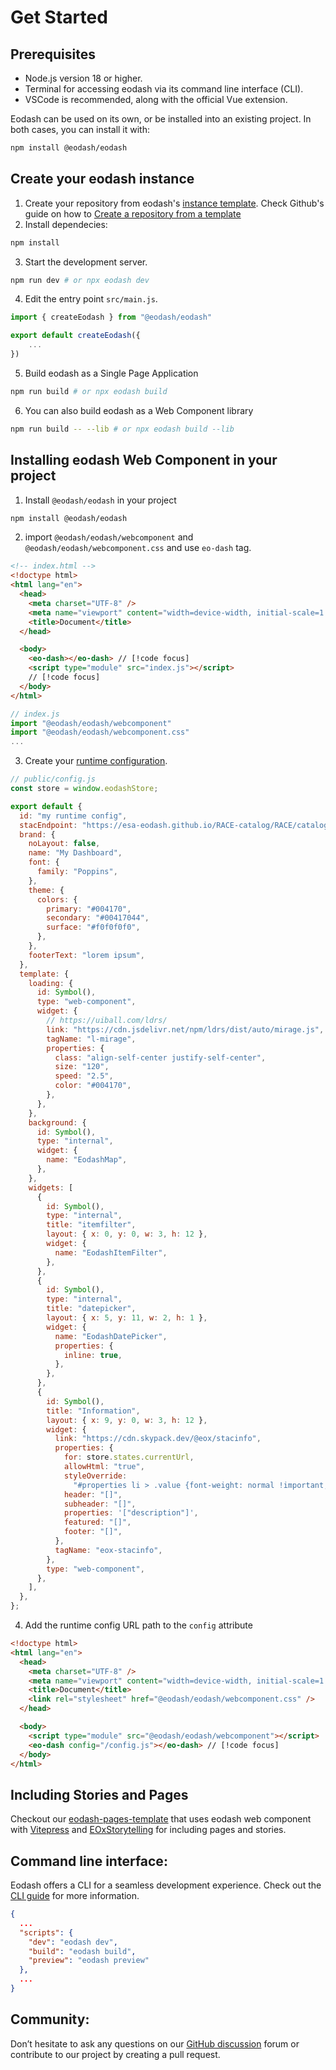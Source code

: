 # Get Started

## Prerequisites

- Node.js version 18 or higher.
- Terminal for accessing eodash via its command line interface (CLI).
- VSCode is recommended, along with the official Vue extension.

Eodash can be used on its own, or be installed into an existing project. In both cases, you can install it with:

```bash
npm install @eodash/eodash
```

## Create your eodash instance

1. Create your repository from eodash's [instance template](https://github.com/eodash/eodash-instance-template). Check Github's guide on how to [Create a repository from a template](https://docs.github.com/en/repositories/creating-and-managing-repositories/creating-a-repository-from-a-template#)
2. Install dependecies:

```bash
npm install
```

3. Start the development server.

```bash
npm run dev # or npx eodash dev
```

4. Edit the entry point `src/main.js`.

```js
import { createEodash } from "@eodash/eodash"

export default createEodash({
    ...
})
```

5. Build eodash as a Single Page Application

```bash
npm run build # or npx eodash build
```

6. You can also build eodash as a Web Component library

```bash
npm run build -- --lib # or npx eodash build --lib
```

## Installing eodash Web Component in your project

1. Install `@eodash/eodash` in your project

```bash
npm install @eodash/eodash
```

2. import `@eodash/eodash/webcomponent` and `@eodash/eodash/webcomponent.css` and use `eo-dash` tag.

```html
<!-- index.html -->
<!doctype html>
<html lang="en">
  <head>
    <meta charset="UTF-8" />
    <meta name="viewport" content="width=device-width, initial-scale=1.0" />
    <title>Document</title>
  </head>

  <body>
    <eo-dash></eo-dash> // [!code focus]
    <script type="module" src="index.js"></script>
    // [!code focus]
  </body>
</html>
```

```js
// index.js
import "@eodash/eodash/webcomponent"
import "@eodash/eodash/webcomponent.css"
...
```

3. Create your [runtime configuration](/instantiation.html#runtime-configuration).

```js
// public/config.js
const store = window.eodashStore;

export default {
  id: "my runtime config",
  stacEndpoint: "https://esa-eodash.github.io/RACE-catalog/RACE/catalog.json",
  brand: {
    noLayout: false,
    name: "My Dashboard",
    font: {
      family: "Poppins",
    },
    theme: {
      colors: {
        primary: "#004170",
        secondary: "#00417044",
        surface: "#f0f0f0f0",
      },
    },
    footerText: "lorem ipsum",
  },
  template: {
    loading: {
      id: Symbol(),
      type: "web-component",
      widget: {
        // https://uiball.com/ldrs/
        link: "https://cdn.jsdelivr.net/npm/ldrs/dist/auto/mirage.js",
        tagName: "l-mirage",
        properties: {
          class: "align-self-center justify-self-center",
          size: "120",
          speed: "2.5",
          color: "#004170",
        },
      },
    },
    background: {
      id: Symbol(),
      type: "internal",
      widget: {
        name: "EodashMap",
      },
    },
    widgets: [
      {
        id: Symbol(),
        type: "internal",
        title: "itemfilter",
        layout: { x: 0, y: 0, w: 3, h: 12 },
        widget: {
          name: "EodashItemFilter",
        },
      },
      {
        id: Symbol(),
        type: "internal",
        title: "datepicker",
        layout: { x: 5, y: 11, w: 2, h: 1 },
        widget: {
          name: "EodashDatePicker",
          properties: {
            inline: true,
          },
        },
      },
      {
        id: Symbol(),
        title: "Information",
        layout: { x: 9, y: 0, w: 3, h: 12 },
        widget: {
          link: "https://cdn.skypack.dev/@eox/stacinfo",
          properties: {
            for: store.states.currentUrl,
            allowHtml: "true",
            styleOverride:
              "#properties li > .value {font-weight: normal !important;}",
            header: "[]",
            subheader: "[]",
            properties: '["description"]',
            featured: "[]",
            footer: "[]",
          },
          tagName: "eox-stacinfo",
        },
        type: "web-component",
      },
    ],
  },
};
```

4. Add the runtime config URL path to the `config` attribute

```html
<!doctype html>
<html lang="en">
  <head>
    <meta charset="UTF-8" />
    <meta name="viewport" content="width=device-width, initial-scale=1.0" />
    <title>Document</title>
    <link rel="stylesheet" href="@eodash/eodash/webcomponent.css" />
  </head>

  <body>
    <script type="module" src="@eodash/eodash/webcomponent"></script>
    <eo-dash config="/config.js"></eo-dash> // [!code focus]
  </body>
</html>
```

## Including Stories and Pages

Checkout our [eodash-pages-template](https://github.com/eodash/eodash-pages-template) that uses eodash web component with [Vitepress](https://vitepress.dev) and [EOxStorytelling](https://eox-a.github.io/EOxElements/?path=/docs/elements-eox-storytelling--docs) for including pages and stories.

## Command line interface:

Eodash offers a CLI for a seamless development experience. Check out the [CLI guide](/cli) for more information.

```json
{
  ...
  "scripts": {
    "dev": "eodash dev",
    "build": "eodash build",
    "preview": "eodash preview"
  },
  ...
}
```

## Community:

Don’t hesitate to ask any questions on our [GitHub discussion](https://github.com/eodash/eodash/discussions) forum or contribute to our project by creating a pull request.
